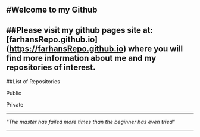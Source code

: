 #Welcome to my Github 
---
##Please visit my github pages site at: [farhansRepo.github.io] (https://farhansRepo.github.io) where you will find more information about me and my repositories of interest.
---
##List of Repositories

Public

Private

---

_"The master has failed more times than the beginner has even tried"_

---


